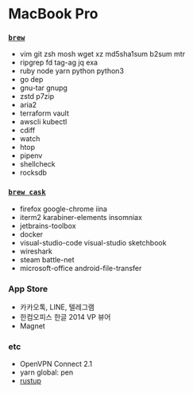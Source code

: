 MacBook Pro
========

### [`brew`]
- vim git zsh mosh wget xz md5sha1sum b2sum mtr
- ripgrep fd tag-ag jq exa
- ruby node yarn python python3
- go dep
- gnu-tar gnupg
- zstd p7zip
- aria2
- terraform vault
- awscli kubectl
- cdiff
- watch
- htop
- pipenv
- shellcheck
- rocksdb

### [`brew cask`]
- firefox google-chrome iina
- iterm2 karabiner-elements insomniax
- jetbrains-toolbox
- docker
- visual-studio-code visual-studio sketchbook
- wireshark
- steam battle-net
- microsoft-office android-file-transfer

### App Store
- 카카오톡, LINE, 텔레그램
- 한컴오피스 한글 2014 VP 뷰어
- Magnet

### etc
- OpenVPN Connect 2.1
- yarn global: pen
- [rustup]

[rustup]: https://www.rust-lang.org/ko-KR/install.html
[`brew`]: http://brew.sh
[`brew cask`]: https://caskroom.github.io/
